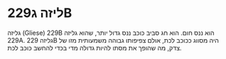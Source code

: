# ליזה ג229B

גליזה (Gliese) 229B הוא ננס חום. הוא חג סביב כוכב ננס גדול יותר, שהוא גליזה
229A. גליזה 229B היה מסווג ככוכב לכת, אולם צפיפותו גבוהה משמעותית מזו של צדק, מה
שהופך את מסתו להיות גדולה מדי בכדי להחשב כוכב לכת.

